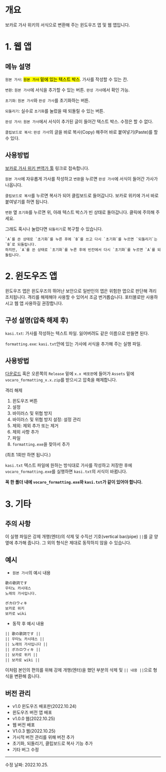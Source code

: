 # 개요

보카로 가사 위키의 서식으로 변환해 주는 윈도우즈 앱 및 웹 앱입니다.

# 1. 웹 앱

## 메뉴 설명

`원본 가사`: <mark>`원본 가사` 밑에 있는 텍스트 박스</mark>. 가사를 작성할 수 있는 칸.

`변환`: `원본 가사`에 서식을 추가할 수 있는 버튼. `완성 가사`에서 확인 가능.

`초기화`: `원본 가사`와 `완성 가사`를 초기화하는 버튼.

`되돌리기`: 실수로 `초기화`를 눌렀을 때 되돌릴 수 있는 버튼.

`완성 가사`: `원본 가사`에서 서식이 추가된 글이 들어간 텍스트 박스. 수정은 할 수 없다.

`클립보드로 복사`: `완성 가사`의 글을 바로 복사(Copy) 해주어 바로 붙여넣기(Paste)를 할 수 있다.

## 사용방법

[보카로 가사 위키 번역가 툴](https://qlife1146.github.io/vocaro_wiki_formatter/) 링크로 접속합니다.

`원본 가사`에 자유롭게 가사를 작성하고 `변환`을 누르면 `완성 가사`에 서식이 들어간 가사가 나옵니다.

`클립보드로 복사`를 누르면 복사가 되어 클립보드로 들어갑니다. 보카로 위키에 가서 바로 붙여넣기를 하면 됩니다.

`변환` 옆 `초기화`를 누르면 위, 아래 텍스트 박스가 빈 상태로 돌아갑니다. 클릭에 주의해 주세요.

그래도 혹시나 눌렀다면 `되돌리기`로 복구할 수 있습니다.

```
`A`를 쓴 상태로 `초기화`를 누른 후에 `B`를 쓰고 다시 `초기화`를 누르면 `되돌리기`는 `B`로 되돌립니다.
하지만, `A`를 쓴 상태로 `초기화`를 누른 후에 빈칸에서 다시 `초기화`를 누르면 `A`를 되돌립니다.
```

# 2. 윈도우즈 앱

윈도우즈 앱은 윈도우즈의 뛰어난 보안으로 일반인의 앱은 위험한 앱으로 판단해 격리 조치됩니다. 격리를 해제해야 사용할 수 있어서 조금 번거롭습니다. 포터블로만 사용하시고 웹 앱 사용하길 권장합니다.

## 구성 설명(압축 해제 후)

`kasi.txt`: 가사를 작성하는 텍스트 파일. 잃어버려도 같은 이름으로 만들면 된다.

`formatting.exe`: `kasi.txt`안에 있는 가사에 서식을 추가해 주는 실행 파일.

## 사용방법

[다운로드](https://github.com/qlife1146/vocaro_wiki_formatter/releases/tag/v1.0,) 혹은 오른쪽의 `Release` 밑에 `x.x 배포판`에 들어가 `Assets` 밑에 `vocaro_formatting_x.x.zip`를 받으시고 압축을 해제합니다.

격리 해제
1. 윈도우즈 버튼
2. 설정
3. 바이러스 및 위협 방지
4. 바이러스 및 위협 방지 설정: 설정 관리
5. 제외: 제외 추가 또는 제거
6. 제외 사항 추가
7. 파일
8. `formatting.exe`을 찾아서 추가

(최초 1회만 하면 됩니다.)

`kasi.txt` 텍스트 파일에 원하는 방식대로 가사를 작성하고 저장한 후에 `vocaro_formatting.exe`를 실행하면 `kasi.txt`의 서식이 바뀝니다.

**꼭 한 폴더 내에 `vocaro_formatting.exe`와 `kasi.txt`가 같이 있어야 합니다.**

# 3. 기타

## 주의 사항

이 실행 파일은 강제 개행(엔터)의 삭제 및 수직선 기호(vertical bar/pipe) `||`를 글 양옆에 추가해 줍니다.
그 외의 형식은 제대로 동작하지 않을 수 있습니다.

## 예시

-   `원본 가사`의 예시 내용

```
歌の歌詞です
우타노 카시데스
노래의 가사입니다.

ボカロウィキ
보카로 위키
보카로 wiki
```

-   동작 후 예시 내용

```
|| 歌の歌詞です ||
|| 우타노 카시데스 ||
|| 노래의 가사입니다 ||
|| ボカロウィキ ||
|| 보카로 위키 ||
|| 보카로 wiki ||
```

이처럼 본인의 편의를 위해 강제 개행(엔터)을 했던 부분의 삭제 및 `|| 내용 ||`으로 형식을 변환해 줍니다.

## 버전 관리

-   v1.0 윈도우즈 배포판(2022.10.24)
-   윈도우즈 버전 앱 배포
-   v1.0.0 웹(2022.10.25)
-   웹 버전 배포
-   V1.0.3 웹(2022.10.25)
-   가시적 버전 관리를 위해 버전 추가
-   초기화, 되돌리기, 클립보드로 복사 기능 추가
-   기타 버그 수정

***
수정 날짜: 2022.10.25.